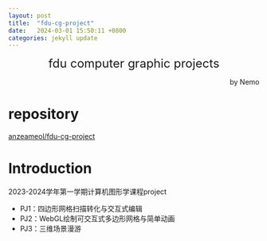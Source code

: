 ```yaml
---
layout: post
title:  "fdu-cg-project"
date:   2024-03-01 15:50:11 +0800
categories: jekyll update
---
```

<center><font size = 5>fdu computer graphic projects</font></center>
<p align='right'>by Nemo</p>

# repository
[anzeameol/fdu-cg-project](https://github.com/anzeameol/fdu-cg-project)

# Introduction
2023-2024学年第一学期计算机图形学课程project

- PJ1：四边形网格扫描转化与交互式编辑
- PJ2：WebGL绘制可交互式多边形网格与简单动画
- PJ3：三维场景漫游